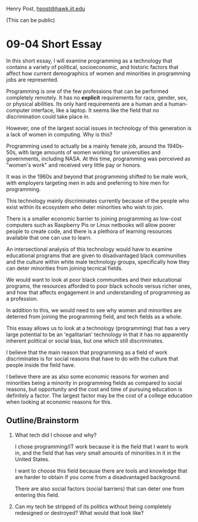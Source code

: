 Henry Post, hpost@hawk.iit.edu

(This can be public)

# 09-04 Short Essay

In this short essay, I will examine programming as a technology that contains a
variety of political, socioeconomic, and historic factors that affect how
current demographics of women and minorities in programming jobs are
represented.

Programming is one of the few professions that can be performed completely
remotely. It has no **explicit** requirements for race, gender, sex, or physical
abilities. Its only hard requirements are a human and a human-computer
interface, like a laptop. It seems like the field that no discrimination could
take place in.

However, one of the largest social issues in technology of this generation is a
lack of women in computing. Why is this?

Programming used to actually be a mainly female job, around the 1940s-50s, with
large amounts of women working for universities and governments, including NASA.
At this time, programming was perceived as "women's work" and received very
little pay or honors.

It was in the 1960s and beyond that programming shifted to be male work, with
employers targeting men in ads and preferring to hire men for programming.

This technology mainly discriminates currently because of the people who exist
within its ecosystem who deter minorities who wish to join.

There is a smaller economic barrier to joining programming as low-cost computers
such as Raspberry Pis or Linux netbooks will allow poorer people to create code,
and there is a plethora of learning resources available that one can use to
learn.

An intersectional analysis of this technology would have to examine educational
programs that are given to disadvantaged black communities and the culture
within white male technology groups, specifically how they can deter minorities
from joining tecnical fields.

We would want to look at poor black communities and their educational programs,
the resources afforded to poor black schools versus richer ones, and how that
affects engagement in and understanding of programming as a profession.

In addition to this, we would need to see why women and minorities are deterred
from joining the programming field, and tech fields as a whole.

This essay allows us to look at a technology (programming) that has a very large
potential to be an 'egalitarian' technology in that it has no apparently
inherent political or social bias, but one which still discriminates.

I believe that the main reason that programming as a field of work discriminates
is for social reasons that have to do with the culture that people inside the
field have.

I believe there are as also some economic reasons for women and minorities being
a minority in programming fields as compared to social reasons, but opportunity
and the cost and time of pursuing education is definitely a factor. The largest
factor may be the cost of a college education when looking at economic reasons
for this.

## Outline/Brainstorm

1.  What tech did I choose and why?

    I chose programming/IT work because it is the field that I want to work in,
    and the field that has very small amounts of minorities in it in the United
    States.

    I want to choose this field because there are tools and knowledge that are
    harder to obtain if you come from a disadvantaged background.

    There are also social factors (social barriers) that can deter one from
    entering this field.

2.  Can my tech be stripped of its politics without being completely redesigned
    or destroyed? What would that look like?



#
